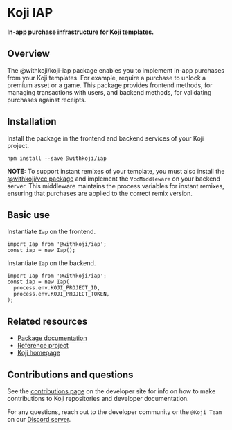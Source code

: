 # Koji IAP

**In-app purchase infrastructure for Koji templates.**

## Overview

The @withkoji/koji-iap package enables you to implement in-app purchases from your Koji templates. For example, require a purchase to unlock a premium asset or a game. This package provides frontend methods, for managing transactions with users, and backend methods, for validating purchases against receipts.

## Installation

Install the package in the frontend and backend services of your Koji project.

```
npm install --save @withkoji/iap
```

**NOTE:** To support instant remixes of your template, you must also install the [@withkoji/vcc package](https://developer.withkoji.com/reference/packages/withkoji-vcc-package) and implement the `VccMiddleware` on your backend server. This middleware maintains the process variables for instant remixes, ensuring that purchases are applied to the correct remix version.

## Basic use

Instantiate `Iap` on the frontend.

```
import Iap from '@withkoji/iap';
const iap = new Iap();
```

Instantiate `Iap` on the backend.
```
import Iap from '@withkoji/iap';
const iap = new Iap(
  process.env.KOJI_PROJECT_ID,
  process.env.KOJI_PROJECT_TOKEN,
);
```

## Related resources

* [Package documentation](https://developer.withkoji.com/reference/packages/withkoji-koji-iap-package)
* [Reference project](https://withkoji.com/templates/sean/aoyl/code)
* [Koji homepage](http://withkoji.com/)

## Contributions and questions

See the [contributions page](https://developer.withkoji.com/docs/about/contribute-koji-developers) on the developer site for info on how to make contributions to Koji repositories and developer documentation.

For any questions, reach out to the developer community or the `@Koji Team` on our [Discord server](https://discord.gg/eQuMJF6).
